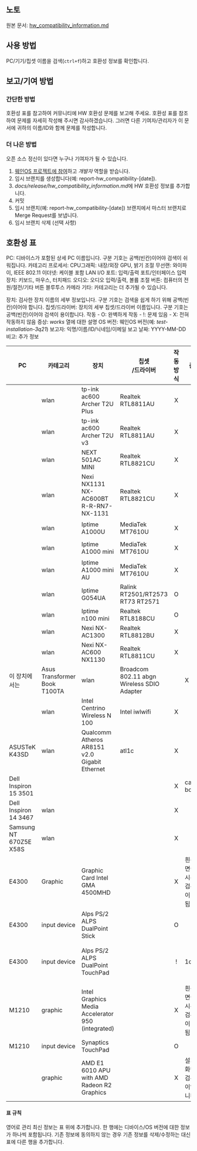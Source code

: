 ## 노토
원본 문서: [hw_compatibility_information.md](https://github.com/wayne-incorporated/wayne-os/blob/main/docs/en/release/hw_compatibility_information.md)

## 사용 방법
PC/기기/칩셋 이름을 검색(`ctrl+f`)하고 호환성 정보를 확인합니다.

## 보고/기여 방법
### 간단한 방법
호환성 표를 참고하여 커뮤니티에 HW 호환성 문제를 보고해 주세요.
호환성 표를 참조하여 문제를 자세히 작성해 주시면 감사하겠습니다.
그러면 다른 기여자/관리자가 이 문서에 귀하의 이름/ID와 함께 문제를 작성합니다.

### 더 나은 방법
오픈 소스 정신이 있다면 누구나 기여자가 될 수 있습니다.
1) [웨인OS 프로젝트에 참여](https://github.com/wayne-incorporated/wayne-os/blob/main/CONTRIBUTING.md)하고 _개발자_ 역할을 받습니다.
2) 임시 브랜치를 생성합니다(예: report-hw_compatibility-[date]).
3) *docs/release/hw_compatibility_information.md*에 HW 호환성 정보를 추가합니다.
4) 커밋
5) 임시 브랜치(예: report-hw_compatibility-[date]) 브랜치에서 마스터 브랜치로 Merge Request를 보냅니다.
6) 임시 브랜치 삭제 (선택 사항)

## 호환성 표
PC: 디바이스가 포함된 상세 PC 이름입니다. 구분 기호는 공백(빈칸)이어야 검색이 쉬워집니다.
카테고리
프로세서: CPU그래픽: 내장/외장 GPU, 밝기 조절
무선랜: 와이파이, IEEE 802.11
이더넷: 케이블 포함 LAN
I/O 포트: 입력/출력 포트/인터페이스
입력 장치: 키보드, 마우스, 터치패드
오디오: 오디오 입력/출력, 볼륨 조절
버튼: 컴퓨터의 전원/절전/기타 버튼
블루투스
카메라
기타: 카테고리는 더 추가될 수 있습니다.

장치: 검사한 장치 이름의 세부 정보입니다. 구분 기호는 검색을 쉽게 하기 위해 공백(빈칸)이어야 합니다.
칩셋/드라이버: 장치의 세부 칩셋/드라이버 이름입니다. 구분 기호는 공백(빈칸)이어야 검색이 용이합니다.
작동
    - O: 완벽하게 작동
    - !: 문제 있음
    - X: 전혀 작동하지 않음
증상: _works_ 열에 대한 설명
OS 버전: 웨인OS 버전(예: _test-installation-3q21_)
보고자: 익명/이름/ID/닉네임/이메일
보고 날짜: YYYY-MM-DD
비고: 추가 정보

| PC | 카테고리 | 장치 | 칩셋<br>/드라이버 | 작동 방식 | 증상 | OS 버전 | 보고자 | 보고 날짜 | 비고 |
| --- | --- | ---  | --- | :---: | --- | --- | --- | --- | --- |
||wlan|tp-ink ac600 Archer T2U Plus|Realtek RTL8811AU|X||3q21-r1|Wayne Inc.|2021-11-26||
||wlan|tp-ink ac600 Archer T2U v3|Realtek RTL8811AU|X||3q21-r1|Wayne Inc.|2021-11-26||
||wlan|NEXT 501AC MINI|Realtek RTL8821CU|X||3q21-r1|Wayne Inc.|2021-11-26||
||wlan|Nexi NX1131 NX-AC600BT R-R-RN7-NX-1131|Realtek RTL8821CU|X||3q21-r1|Wayne Inc.|2021-11-26||
||wlan|Iptime A1000U|MediaTek MT7610U|X||3q21-r1|Wayne Inc.|2021-11-26|Wayne OS는 2022년부터 이 모델을 지원할 예정입니다. CloudReady(커널 5.4)에서 이 모델 지원|
||wlan|Iptime A1000 mini|MediaTek MT7610U|X||3q21-r1|Wayne Inc.|2021-11-26|Wayne OS는 2022년부터 이 모델을 지원할 예정입니다|
||wlan|Iptime A1000 mini AU|MediaTek MT7610U|X||3q21-r1|Wayne Inc.|2021-11-26|Wayne OS는 2022년부터 이 모델을 지원할 예정입니다|
||wlan|Iptime G054UA|Ralink RT2501/RT2573 RT73 RT2571|O||3q21-r1|Wayne Inc.|2021-11-26||
||wlan|Iptime n100 mini|Realtek RTL8188CU|O||3q21-r1|Wayne Inc.|2021-11-26||
||wlan|Nexi NX-AC1300|Realtek RTL8812BU|X||3q21-r1|Wayne Inc.|2021-11-26||
||wlan|Nexi NX-AC600 NX1130|Realtek RTL8811CU|X||3q21-r1|Wayne Inc.|2021-11-26||
이 장치에서는 |Asus Transformer Book T100TA|wlan|Broadcom 802.11 abgn Wireless SDIO Adapter||X||3q21-r1|Stepan Rumyantsev|2021-10-30|CloudReady(커널 5.4) 및 Fedora(버전 34)가 정상적으로 작동합니다|
||wlan|Intel Centrino Wireless N 100|Intel iwlwifi|X||3q21|Donna R Marpaung|2021-08-14|v: kernel port: d000 bus ID: 03:00.0 chip ID: 8086:08ae IF: wlp3s0 state: up mac: \<filter\>|
|ASUSTeK K43SD|wlan|Qualcomm Atheros AR8151 v2.0 Gigabit Ethernet|atl1c|X||3q21|Donna R Marpaung|2021-08-14|v: 1.0.1.1-NAPI port: 9000 bus ID: 05:00.0 chip ID: 1969:1083 IF: enp5s0 state: down mac: \<filter\> v: 1.0 serial: <filter> Mobo: ASUSTeK model: K43SD v: 1.0 serial: <filter> UEFI: American Megatrends  v: K43SD.208 date: 08/10/2012|
|Dell Inspiron 15 3501||||X|cannot boot|3q21|Ifty ER|2021-08-05|CPU/GPU 호환성이 의심됩니다|
|Dell Inspiron 14 3467|wlan|||X||1q21|Jesus Daniel CJ|2021-05-14||
|Samsung NT 670Z5E X58S|wlan|||X||1q21|Choi Jaehyuk|2021-05-04||
|E4300|Graphic|Graphic Card Intel GMA 4500MHD||X|흰색 화면이 표시된 후 검은색이 표시됨|1q21|Peter Nimmo|2021-05||
|E4300|input device|Alps PS/2 ALPS DualPoint Stick||O||1q20|Peter Nimmo|2021-05|as /devices/platform/i8042/serio1/input/input7|
|E4300|input device|Alps PS/2 ALPS DualPoint TouchPad||!|1q20|Peter Nimmo|2021-05|as /devices/platform/i8042/serio1/input/input6<br><br>터치패드가 작동하려면 부팅 중에 커널에 "psmouse.proto=imps"를 통과해야 합니다|.
|M1210|graphic|Intel Graphics Media Accelerator 950 (integrated)||X|흰색 화면이 표시된 후 검은색이 표시됨|1q21|Peter Nimmo|2021-05||
|M1210|input device|Synaptics TouchPad||O||2q20|Peter Nimmo|2021-05||
||graphic|AMD E1 6010 APU with AMD Radeon R2 Graphics||X|설치 후 화면이 검은색이었습니다|usb16g-1q21|Nickatnyte Chauhan|2021-04-01||

#### 표 규칙
영어로 관리
최신 정보는 표 위에 추가합니다.
한 행에는 디바이스/OS 버전에 대한 정보가 하나씩 포함됩니다.
기존 정보에 동의하지 않는 경우 기존 정보를 삭제/수정하는 대신 표에 다른 행을 추가합니다.
